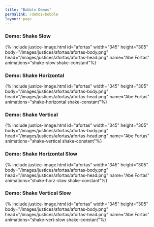 ```yaml
---
title: "Bobble Demos"
permalink: /demos/bobble
layout: page
---
```


### Demo: Shake Slow

{% include justice-image.html id="afortas" width="345" height="305" body="/images/justices/afortas/afortas-body.png" head="/images/justices/afortas/afortas-head.png" name="Abe Fortas" animations="shake-slow shake-constant"%}

### Demo: Shake Horizontal

{% include justice-image.html id="afortas" width="345" height="305" body="/images/justices/afortas/afortas-body.png" head="/images/justices/afortas/afortas-head.png" name="Abe Fortas" animations="shake-horizontal shake-constant"%}

### Demo: Shake Vertical

{% include justice-image.html id="afortas" width="345" height="305" body="/images/justices/afortas/afortas-body.png" head="/images/justices/afortas/afortas-head.png" name="Abe Fortas" animations="shake-vertical shake-constant"%}

### Demo: Shake Horizontal Slow

{% include justice-image.html id="afortas" width="345" height="305" body="/images/justices/afortas/afortas-body.png" head="/images/justices/afortas/afortas-head.png" name="Abe Fortas" animations="shake-horz-slow shake-constant"%}

### Demo: Shake Vertical Slow

{% include justice-image.html id="afortas" width="345" height="305" body="/images/justices/afortas/afortas-body.png" head="/images/justices/afortas/afortas-head.png" name="Abe Fortas" animations="shake-vert-slow shake-constant"%}
